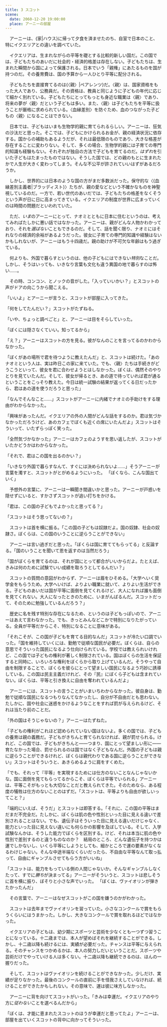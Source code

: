 ```yaml
---
title: 3 スコット
scene:
  date: 2060-12-20 19:00:00
  place: アーニーの部屋
---
```


　アーニーは、{家|ハウス}に帰って夕食を済ませたのち、自室で日本のこと、特にイクエリアとの違いを調べていた。

　イクエリアは、生まれながらの平等を礎とする比較的新しい国だ。この国では、子どもたちのあいだに社会的・経済的格差は存在しない。子どもたちは、生まれた瞬間から国によって保護される。日本でいう「親権」にあたるものを国が持つのだ。その養育費は、国の予算から一人ひとり平等に配分される。

　子どもたちを直接育てるのは{〈親〉|ペアレンツ}だ。〈親〉は、国家資格をもった大人であり、公務員だ。その資格は、教員と同じように子どもの年代に応じて細かく別れている。子どもたちにとってもっとも身近な職業は〈親〉であり、将来の夢が〈親〉だという子どもは多い。また、〈親〉は子どもたちを平等に扱うことが厳格に求められている。〈血縁差別〉を防ぐため、血のつながった子どもの〈親〉になることはできない。

　日本では、子どもはいまも生物学的親に育てられるらしい。アーニーは、狂気の沙汰だと思った。そこでは、子どもにかけられるお金が、親の経済状況に依存する。国からの補助もあるようだが、それは最低限のものであり、大きな格差が存在することに変わりない。そして、多くの場合、生物学的親には子育ての専門的知識も経験もない。それぞれが独自の方法で子どもを育てるのだ。*はずれ*を引いた子どもはたまったものではない。そうした国では、どの親のもとに生まれたかで人生が大きく変わってしまう。そんな不公平が許されていいはずがあるだろうか。

　しかし、世界的には日本のような国の方がまだ多数派だった。保守的な〈{血縁差別主義者|ブラッディスト}〉たちが、親の愛などという不確かなものを神聖視しているのだ。一方で、若い世代のあいだでは、子どもたちの格差をなくそうという声が日に日に高まってきている。イクエリアの制度が世界に広まっていくのは時間の問題だといわれていた。

　ただ、*いま*のアーニーにとって、ナオミとともに日本に住むというのは、考えてみればたしかに悪い話ではなかった。アーニーは、親がどんな人物かわかっており、それを*選ばない*こともできるのだ。そして、話を聞く限り、ナオミにはそれなりの経済的余裕があるようだった。彼女に子育ての専門的知識や経験はないかもしれないが、アーニーはもう十四歳だ。親の助けが不可欠な年齢はもう過ぎている。

　何よりも、外国で暮らすというのは、他の子どもにはできない*特別*なことだ。しかし、そうはいっても、いきなり言葉も文化も違う異国の地で暮らすのは怖い……。

　その時、コンコン、とノックの音がした。「入っていいかい？」とスコットの声がドアの向こうから聞こえる。

「いいよ」とアーニーが言うと、スコットが部屋に入ってきた。

「何をしてたんだい？」スコットがたずねる。

「いや、ちょっと調べごと」と、アーニーは目をそらしていった。

「ぼくには隠さなくていい。知ってるから」

「え？」アーニーはスコットの方を見る。彼がなんのことを言ってるのかわからなかった。

「ぼくがあの場所で君を待つように教えたんだ」と、スコットは続けた。「あのナオミという人は、実は昨日この家に来ていた。でも、〈親〉たちは手続きがどうこうといって、彼女を君に合わせようとはしなかった。ぼくは、偶然そのやりとりを見ていたんだ。そして、彼女が帰るとき、あの道で待っていれば君が通るということをこっそり教えた。今日は統一試験の結果が返ってくる日だったから、君はあの道を使うだろうと思った」

「なんでそんなこと……」スコットがアーニーに内緒でナオミの手助けをする理由がわからなかった。

「興味があったんだ。イクエリアの外の人間がどんな話をするのか。君は気づかなかっただろうけど、あのカフェでぼくも近くの席にいたんだよ」スコットはそういって、いたずらっぽく笑った。

「全然気づかなかった」アーニーはカフェのようすを思い返したが、スコットがいたかどうかはわからなかった。

「それで、君はこの国を出るのかい？」

「いきなり外国で暮らすなんて、すぐには決められないよ……」そうアーニーが言葉を濁すと、スコットがとがめるようにいった。
「ぼくなら、こんな国出ていく」

　予想外の言葉に、アーニーは一瞬聞き間違いかと思った。アーニーが戸惑いを隠せずにいると、すかさずスコットが追い打ちをかける。

「君は、この国の子どもでよかったと思ってる？」

「スコットはそう思ってないの？」

　スコットは首を横に振る。「この国の子どもは奴隷だよ。国の奴隷、社会の奴隷さ。ぼくらは、この国のいうことに逆らうことができない」

　アーニーは言い過ぎだと思った。「ぼくらは国に育ててもらってる」と反論する。「国のいうことを聞いて恩を返すのは当然だろう」

「国がぼくらを育てるのは、それが国にとって都合がいいからだよ。たとえば、きみは何のために試験でいい成績を取ろうとしてるんだい？」

　スコットの質問の意図がわからず、アーニーは眉をひそめる。「大学へいく奨学金をもらうため。大学へいけば、よりよい職業に就いて、よりよい生活ができる。子どものあいだは国が平等に面倒を見てくれるけど、大人になれば誰も面倒を見てくれない。大人になったときのために、いまがんばるんだ。スコットだって、そのために勉強しているんだろう？」

　歴史に名を残す特別な存在になるため、というのは子どもっぽいので、アーニーはあえて言わなかった。でも、きっとみんなどこかで特別になりたがっている。全員が平等だからこそ、特別になることに意味がある。

「それこそが、この国が子どもを育てる目的なんだ」スコットが冷たい口調でいった。「国を維持していくには、勤勉で従順な国民が必要だ。ぼくらは、自らの意思でそういった国民になるよう仕向けられている。学校では教えられいけれど、この国では子どもの権利が著しく制限されている。国はぼくらの生活を保証すると同時に、いろいろな権利をぼくらから取り上げているんだ。そうやって自由を制限することで、ぼくらを彼らにとって望ましい国民になるよう巧妙に誘導している。この国は民主主義だけれど、その『民』にぼくら子どもは含まれていない。ぼくらは、平等と引き換えに自由を奪われているんだよ」

　アーニーには、スコットの言うことがいまいちわからなかった。彼自身は、勤勉で従順な国民になるつもりなんてなかったし、自分が不自由だとも思わない。たしかに、国や社会に迷惑をかけるようなことをすれば罰が与えられるけど、それは当たり前のことだ。

「外の国はそうじゃないの？」アーニーはたずねた。

「子どもの権利がこれほど認められていない国はないよ。多くの国では、子どもの養育は親の義務だ。子どもがきちんと育てられなければ、親が罰せられる。けれど、この国では、子どもがきちんと——つまり、国にとって望ましい形に——育たなかった場合、罰せられるのは国ではなく子どもなんだ。外国の子どもは親に逆らうことができるけれど、ぼくらは親代わりである国に逆らうことができない」スコットはそういうと、あきらめるように肩をすくめた。

「でも、それって『平等』を実現するためには仕方のないことなんじゃないかな。国に面倒を見てもらってるからこそ、ぼくらは平等でいられる」アーニーは、平等こそがもっとも大切なことだと教えられてきた。そのためなら、ある程度の犠牲は仕方のないことのはずだ。「スコットは、平等よりも自由が欲しいってこと？」

「端的にいえば、そうだ」とスコットは即答する。「それに、この国の平等はまだまだ不完全だ。たしかに、ぼくらは肌の色や性別といった目に見える違いで差別されることはない。でも、遺伝子はそういった目に見える違いだけじゃなく、能力といった目に見えない違いにも何らかの影響を及ぼしている。そして、入学試験なんかは、そうした能力でぼくらを区別する。けど、それは本当に肌の色や性別で差別するのと違うものなのか？　結局のところ、どんな遺伝子を持つかは運でしかないし、いくら平等にしようとしても、細かところで運の要素がなくなるわけじゃない。そんな中途半端なくらいだったら、不自由な平等なんて取っ払って、自由にギャンブルさせてもらう方がいいね」

「スコットは、能力をもっている側の人間じゃないか。そんなギャンブルしなくたって、すでに*勝ち*が決まってる」アーニーがそういうと、スコットは悲しそうに首を横に振り、ぼそりと小さな声でいった。
「ぼくは、ヴァイオリンが弾きたかったんだ」

　その言葉で、アーニーはなぜスコットがこの国を嫌うのかがわかった。

　スコットは去年までヴァイオリンを習っていた。小さなコンクールで賞をもらうくらいにはうまかった。しかし、大きなコンクールで賞を取れるほどではなかった。

　イクエリアの子どもは、幼少期にスポーツと芸術を少なくとも一つずつ習うことになっている。十二歳までは、本人が望めばそれを継続することができる。しかし、十二歳以降も続けるには、実績が必要だった。チャンスは平等に与えられる。そのチャンスをつかめるかは、本人の努力しだいということだ。スポーツや芸術だけでやっていける人は多くない。十二歳以降も継続できるのは、ほんの一握りだった。

　そして、スコットはヴァイオリンを続けることができなかった。少しだけ、実績が足りなかった。最後のコンクールの直前に手を怪我さえしていなければ、続けることができたかもしれない。その意味で、運は彼に味方しなかった。

　アーニーに背を向けてスコットがいった。「きみは幸運だ。イクエリアのやり方に*従わない*ことを選べるんだから」

「ぼくは、才能に恵まれたスコットのほうが幸運だと思ってたよ」アーニーは、部屋を出ていくスコットの背中に向かってそういった。
